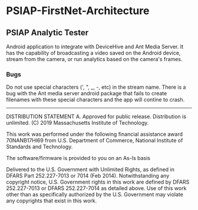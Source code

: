 # PSIAP-FirstNet-Architecture
## PSIAP Analytic Tester 
Android application to integrate with DeviceHive and Ant Media Server.  It has the capability of broadcasting a video saved on the Android device, stream from the camera, or run analytics based on the camera's frames.  

### Bugs
Do not use special characters (', ", _, -, etc) in the stream name.  There is a bug with the Ant media server android package that fails to create filenames with these special characters and the app will contine to crash.  

________________________________________________
DISTRIBUTION STATEMENT A. Approved for public release. Distribution is unlimited. (C) 2019 Massachusetts Institute of Technology.

This work was performed under the following financial assistance award 70NANB17Hl69 from U.S. Department of Commerce, National Institute of Standards and Technology.

The software/firmware is provided to you on an As-Is basis

Delivered to the U.S. Government with Unlimited Rights, as defined in DFARS Part 252.227-7013 or 7014 (Feb 2014). Notwithstanding any copyright notice, U.S. Government rights in this work are defined by DFARS 252.227-7013 or DFARS 252.227-7014 as detailed above. Use of this work other than as specifically authorized by the U.S. Government may violate any copyrights that exist in this work.
